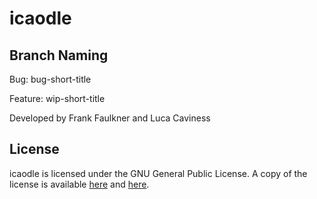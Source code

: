 # icaodle

## Branch Naming

Bug: bug-short-title

Feature: wip-short-title

Developed by Frank Faulkner and Luca Caviness

## License

icaodle is licensed under the GNU General Public License. A copy of the license is available [here](https://github.com/icaodle/home/blob/main/README.md) and [here](https://www.gnu.org/licenses/gpl-3.0.txt).
